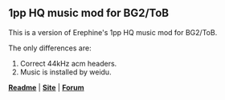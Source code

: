 ## 1pp HQ music mod for BG2/ToB

This is a version of Erephine's 1pp HQ music mod for BG2/ToB.

The only differences are:

1. Correct 44kHz acm headers.
2. Music is installed by weidu.

[__Readme__](https://htmlpreview.github.io/?https://github.com/BGforgeNet/1pp_hq_music_II-44kHz/blob/master/1pp_hq_music_II/documentation/readme.html) | [__Site__](http://www.spellholdstudios.net/ie/1pp) | [__Forum__](http://www.shsforums.net/index.php?showforum=159)
